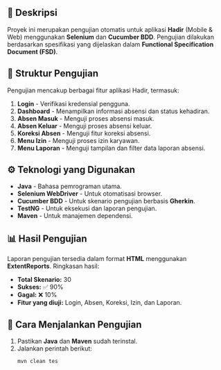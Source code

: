 ## 📌 Deskripsi
Proyek ini merupakan pengujian otomatis untuk aplikasi **Hadir** (Mobile & Web) menggunakan **Selenium** dan **Cucumber BDD**. Pengujian dilakukan berdasarkan spesifikasi yang dijelaskan dalam **Functional Specification Document (FSD)**.

## 📂 Struktur Pengujian
Pengujian mencakup berbagai fitur aplikasi Hadir, termasuk:
1. **Login** - Verifikasi kredensial pengguna.
2. **Dashboard** - Menampilkan informasi absensi dan status kehadiran.
3. **Absen Masuk** - Menguji proses absensi masuk.
4. **Absen Keluar** - Menguji proses absensi keluar.
5. **Koreksi Absen** - Menguji fitur koreksi absensi.
6. **Menu Izin** - Menguji proses izin karyawan.
7. **Menu Laporan** - Menguji tampilan dan filter data laporan absensi.

## ⚙️ Teknologi yang Digunakan
- **Java** - Bahasa pemrograman utama.
- **Selenium WebDriver** - Untuk otomatisasi browser.
- **Cucumber BDD** - Untuk skenario pengujian berbasis **Gherkin**.
- **TestNG** - Untuk eksekusi dan laporan pengujian.
- **Maven** - Untuk manajemen dependensi.

## 📊 Hasil Pengujian
Laporan pengujian tersedia dalam format **HTML** menggunakan **ExtentReports**. Ringkasan hasil:
- **Total Skenario:** 30
- **Sukses:** ✅ 90%
- **Gagal:** ❌ 10%
- **Fitur yang diuji:** Login, Absen, Koreksi, Izin, dan Laporan.

## 🚀 Cara Menjalankan Pengujian
1. Pastikan **Java** dan **Maven** sudah terinstal.
2. Jalankan perintah berikut:
   ```sh
   mvn clean tes

